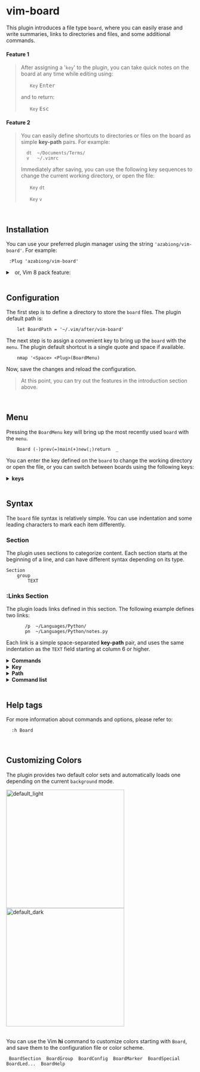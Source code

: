 <!-- https://github.com/azabiong/vim-board -->

# vim-board

This plugin introduces a file type `board`, where you can easily erase and write summaries,
links to directories and files, and some additional commands.

#### Feature 1

> After assigning a '`key`' to the plugin, you can take quick notes on the board at any time while editing using:
>
> &nbsp; &nbsp; &nbsp; `Key` <kbd>Enter</kbd>
>
> and to return:
>
> &nbsp; &nbsp; &nbsp; `Key` <kbd>Esc</kbd>

#### Feature 2

> You can easily define shortcuts to directories or files on the board as simple **key-path** pairs. For example:
> ```
>   dt  ~/Documents/Terms/
>   v   ~/.vimrc
> ```
> Immediately after saving, you can use the following key sequences to change the
> current working directory, or open the file:
>
> &nbsp; &nbsp; &nbsp; `Key` `dt`
>
> &nbsp; &nbsp; &nbsp; `Key` `v`

<br>

## Installation

You can use your preferred plugin manager using the string `'azabiong/vim-board'`. For example:
```vim
 :Plug 'azabiong/vim-board'
```
<details>
<summary> &nbsp; or, Vim 8 pack feature: </summary>
<br>

> |Linux, Mac| Windows &nbsp;|
> |:--:|--|
> |~/.vim| ~/vimfiles|
>
> in the terminal:
> ```zsh
> cd ~/.vim && git clone --depth=1 https://github.com/azabiong/vim-board.git pack/azabiong/start/vim-board
> cd ~/.vim && vim -u NONE -c "helptags pack/azabiong/start/vim-board/doc" -c q
> ```
</details>
<br>

## Configuration

The first step is to define a directory to store the `board` files. The plugin default path is:
```vim
    let BoardPath = '~/.vim/after/vim-board'
```
The next step is to assign a convenient key to bring up the `board` with the `menu`. The plugin
default shortcut is a single quote and space if available.
```vim
    nmap '<Space> <Plug>(BoardMenu)
```
Now, save the changes and reload the configuration.

> At this point, you can try out the features in the introduction section above.

<br>

## Menu

Pressing the `BoardMenu` key will bring up the most recently used `board` with the `menu`.
```
    Board (-)prev(=)main(+)new(;)return  _
```
You can enter the key defined on the `board` to change the working directory or
open the file, or you can switch between boards using the following keys:

<details>
<summary><b> keys </b></summary>
<br>

  |key|function|
  |:--:|:--|
  |<kbd>Enter</kbd>|edit current board|
  |<kbd>Esc</kbd>  |return|
  |<kbd>;</kbd>    |return|
  |<kbd>Space</kbd>|scroll down|
  |<kbd>↓</kbd>    |scroll down|
  |<kbd>↑</kbd>    |scroll up|
  |<kbd>Ctrl</kbd><kbd>Space</kbd> |scroll up|
  |<kbd>-</kbd>    |switch to previous board|
  |<kbd>=</kbd>    |switch to main board|
  |<kbd>+</kbd>    |add new board|
  |<kbd>.</kbd>    |link current board|
  |<kbd>:</kbd>    |command-line mode|

For manually opened boards, you can use the `(.)link` menu with the <kbd>.</kbd> key to
activate links defined on the board.
</details>
<br>

## Syntax

The `board` file syntax is relatively simple. You can use indentation and some
leading characters to mark each item differently.

### Section

The plugin uses sections to categorize content. Each section starts at the beginning of a line,
and can have different syntax depending on its type.
```
Section
    group
        TEXT
```

### :Links Section

 The plugin loads links defined in this section. The following example defines
 two links:
 ```
        /p  ~/Languages/Python/
        pn  ~/Languages/Python/notes.py
 ```

 Each link is a simple space-separated **key-path** pair, and uses the same
 indentation as the `TEXT` field starting at column 6 or higher.

<details>
<summary><b> Commands </b></summary> 
<br>

You can also add additional commands using `|` bar. For example, to update
the `NERDTree` list after changing the current working directory: 
```vim
        /p  ~/Languages/Python/ | NERDTreeCWD
```

After opening the file, to scroll line 128 to the top:
```vim
        pn  ~/Languages/Python/notes.py | 128 | normal! zt
```
When switching to another board stored in the `BoardPath` directory, you can omit
the path and specify only the file name. For example:
```vim
        'r  reference.board
        /r  ~/Reference/Code/Library/ | reference.board | Hi:load reference
```
<br>
</details>

<details>
<summary><b> Key </b></summary>
<br>

A key can consist of any combination of symbols, alphanumeric, and Unicode
characters except those that start with some predefined characters.

Available leading characters:
```
    ~!@$%^_()[]{}<>'"/?,0-9a-zA-Z and Unicode characters
```
Used in the syntax and menu:
```
    #  comment             ;  return
    :  setting             -  previous
    |  command             =  main
    *` special             +  new
    -  plain text          .  load
    &  reference           :  command
```
You can also define the same key differently on each board.

#### 🍏 &nbsp;Tip

When you suddenly have multiple to-do lists, numbering can be useful.
```vim
        t1  ~/Todo/file1 | /item | echo ' find item' 
        t2  ~/Todo/dir2/ | echo ' add file2'
```
#### Long key

You only need to enter the unique prefix part of the key. For example, if you
define a long key `xylophone` and don't have a key that starts with `xy`, you can
open the link with `xy` <kbd>Enter</kbd>.

<br>
</details>

<details>
<summary><b> Path </b></summary>
<br>

To easily define a link to a file, the plugin supports copying the current file's path to a register 
when the `menu` key is pressed (by default the `b` register) .  

To paste the path stored in register `b` in insert mode:

&nbsp; &nbsp; &nbsp; <kbd>Ctrl</kbd>+<kbd>R</kbd> `b`

<br>
</details>

<details>
<summary><b> Command list </b></summary>
<br>

**Multi-line commands** &nbsp;can be set using the leading bar `|` character.
```vim
        m   ~/directory/or_file
            | echo 'foo'
            | echo 'bar'
```
#### Commands only

You can also define just a list of commands.  

For example, to copy a frequently used string to the clipboard:
```vim
        c1  | let @+ = "copy this string to the clipboard"
```

To define some input from the shell tool:
```vim
        c2  | new _tmp_ | %! curl -sI example.com
```

#### Stop command

To stop a long list of commands while processing, press the `menu` key and 
input <kbd>Ctrl</kbd>+<kbd>C</kbd> or an undefined key.  
<br>


#### Link reference

You can use the `&` symbol to run other links.
```vim
        N   | NERDTreeCWD
        d   ~/directory | &N
```

</details>
<br>

## Help tags

For more information about commands and options, please refer to:
```vim
  :h Board
```

<br>

## Customizing Colors

The plugin provides two default color sets and automatically loads one depending on the current `background` mode.

<div style="display:inline-block">
<img width="316" alt="default_light" src="https://user-images.githubusercontent.com/83812658/160866907-19b697fa-c9b3-4f50-8402-33c80fdc9c26.png">
<img width="316" alt="default_dark" src="https://user-images.githubusercontent.com/83812658/160867186-d91f778d-b182-408f-9598-1ff6981b7bc5.png">
</div><br><br> 

You can use the Vim **hi** command to customize colors starting with `Board`, 
and save them to the configuration file or color scheme.
```
 BoardSection  BoardGroup  BoardConfig  BoardMarker  BoardSpecial  BoardLed...  BoardHelp
```
<br>

